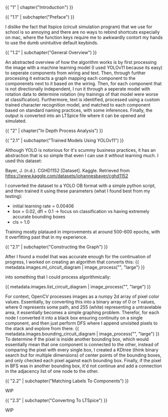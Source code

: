 {{ "1" | chapter("Introduction") }}

{{ "1.1" | subchapter("Preface") }}

I dislike the fact that ltspice (circuit simulation program) that we use for school is so annoying and there are no ways to rebind shortcuts especially on mac, where the function keys require me to awkwardly contort my hands to use the dumb unintuitive default keybinds.
 
{{ "1.2" | subchapter("General Overview") }}

An abstracted overview of how the algorithm works is by first processing the image with a machine learning model (I used YOLOv11 because its easy) to seperate components from wiring and text. Then, through further processing it extracts a graph mapping each component to the componenets next to it based on the wiring. Then, for each component that is not directionally independent, I run it through a seperate model with rotation data to determine rotation (my trainings of that model were worse at classification). Furthermore, text is identified, processed using a custom trained character recognition model, and matched to each component based on standard naming practices, with some inferences. Finally, the output is converted into an LTSpice file where it can be opened and simulated.

{{ "2" | chapter("In Depth Process Analysis") }}

{{ "2.1" | subchapter("Trained Models Using YOLOv11") }}

Although YOLO is notorious for it's scummy business practices, it has an abstraction that is so simple that even I can use it without learning much. I used this dataset: 

Bayer, J. (n.d.). CGHD1152 [Dataset]. Kaggle. Retrieved from https://www.kaggle.com/datasets/johannesbayer/cghd1152

I converted the dataset to a YOLO OB format with a simple python script, and then trained it using these parameters (what I found best from my testing):
- initial learning rate = 0.00406 
- box = 0.02, dfl = 0.1 -> focus on classification vs having extremely accurate bounding boxes
- cls = 1.0 

Training mostly plataued in improvements at around 500-600 epochs, with it overfitting past that in my experience. 

{{ "2.1" | subchapter("Constructing the Graph") }}

After I found a model that was accurate enough for the continuation of progress, I worked on creating an algorithm that converts this:
{{ metadata.images.ml_circuit_diagram | image_process("", "large") }}

into something that I could process algorithmically:

{{ metadata.images.list_circuit_diagram | image_process("", "large") }}

For context, OpenCV processes images as a numpy 2d array of pixel color values. Essentially, by converting this into a binary array of 0 or 1 values, where 0 represents some path, and 255 (white) representing a untravelable area, it essentially becomes a simple graphing problem. Therefor, for each node I converted it into a black box ensuring continuity on a single component, and then just perform DFS where I append unvisited pixels to the stack and explore from there. 
{{ metadata.images.bounding_circuit_diagram | image_process("", "large") }}
To determine if the pixel is inside another bounding box, which would essentially mean that one component is connected to the other, instead of comparing the pixel with every single box, I created a KDtree (think binary search but for multiple dimensions) of center points of the bounding boxes, and only checked each pixel against each bounding box. Finally, if the pixel in BFS was in another bounding box, it'd not continue and add a connection in the adjacency list of one node to the other.

{{ "2.2" | subchapter("Matching Labels To Components") }}

WIP

{{ "2.3" | subchapter("Converting To LTSpice") }}

WIP